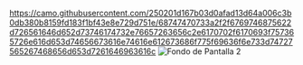 https://camo.githubusercontent.com/250201d167b03d0afad13d64a006c3b0db380b8159fd183f1bf43e8e729d751e/68747470733a2f2f6769746875622d726561646d652d73746174732e76657263656c2e6170702f6170693f757365726e616d653d74656673616e74616e612673686f775f69636f6e733d74727565267468656d653d7261646963616c
![Fondo de Pantalla 2](https://github.com/digitalers/.github/assets/136550616/f240f578-6a1f-43ac-9b9f-2b715b889c7c)


<!--

**Here are some ideas to get you started:**

🙋‍♀️ A short introduction - what is your organization all about?
🌈 Contribution guidelines - how can the community get involved?
👩‍💻 Useful resources - where can the community find your docs? Is there anything else the community should know?
🍿 Fun facts - what does your team eat for breakfast?
🧙 Remember, you can do mighty things with the power of [Markdown](https://docs.github.com/github/writing-on-github/getting-started-with-writing-and-formatting-on-github/basic-writing-and-formatting-syntax)
-->
